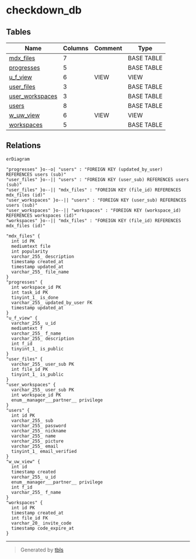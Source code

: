 # checkdown_db

## Tables

| Name | Columns | Comment | Type |
| ---- | ------- | ------- | ---- |
| [mdx_files](mdx_files.md) | 7 |  | BASE TABLE |
| [progresses](progresses.md) | 5 |  | BASE TABLE |
| [u_f_view](u_f_view.md) | 6 | VIEW | VIEW |
| [user_files](user_files.md) | 3 |  | BASE TABLE |
| [user_workspaces](user_workspaces.md) | 3 |  | BASE TABLE |
| [users](users.md) | 8 |  | BASE TABLE |
| [w_uw_view](w_uw_view.md) | 6 | VIEW | VIEW |
| [workspaces](workspaces.md) | 5 |  | BASE TABLE |

## Relations

```mermaid
erDiagram

"progresses" }o--o| "users" : "FOREIGN KEY (updated_by_user) REFERENCES users (sub)"
"user_files" }o--|| "users" : "FOREIGN KEY (user_sub) REFERENCES users (sub)"
"user_files" }o--|| "mdx_files" : "FOREIGN KEY (file_id) REFERENCES mdx_files (id)"
"user_workspaces" }o--|| "users" : "FOREIGN KEY (user_sub) REFERENCES users (sub)"
"user_workspaces" }o--|| "workspaces" : "FOREIGN KEY (workspace_id) REFERENCES workspaces (id)"
"workspaces" }o--|| "mdx_files" : "FOREIGN KEY (file_id) REFERENCES mdx_files (id)"

"mdx_files" {
  int id PK
  mediumtext file
  int popularity
  varchar_255_ description
  timestamp created_at
  timestamp updated_at
  varchar_255_ file_name
}
"progresses" {
  int workspace_id PK
  int task_id PK
  tinyint_1_ is_done
  varchar_255_ updated_by_user FK
  timestamp updated_at
}
"u_f_view" {
  varchar_255_ u_id
  mediumtext f
  varchar_255_ f_name
  varchar_255_ description
  int f_id
  tinyint_1_ is_public
}
"user_files" {
  varchar_255_ user_sub PK
  int file_id PK
  tinyint_1_ is_public
}
"user_workspaces" {
  varchar_255_ user_sub PK
  int workspace_id PK
  enum__manager___partner__ privilege
}
"users" {
  int id PK
  varchar_255_ sub
  varchar_255_ password
  varchar_255_ nickname
  varchar_255_ name
  varchar_255_ picture
  varchar_255_ email
  tinyint_1_ email_verified
}
"w_uw_view" {
  int id
  timestamp created
  varchar_255_ u_id
  enum__manager___partner__ privilege
  int f_id
  varchar_255_ f_name
}
"workspaces" {
  int id PK
  timestamp created_at
  int file_id FK
  varchar_20_ invite_code
  timestamp code_expire_at
}
```

---

> Generated by [tbls](https://github.com/k1LoW/tbls)

